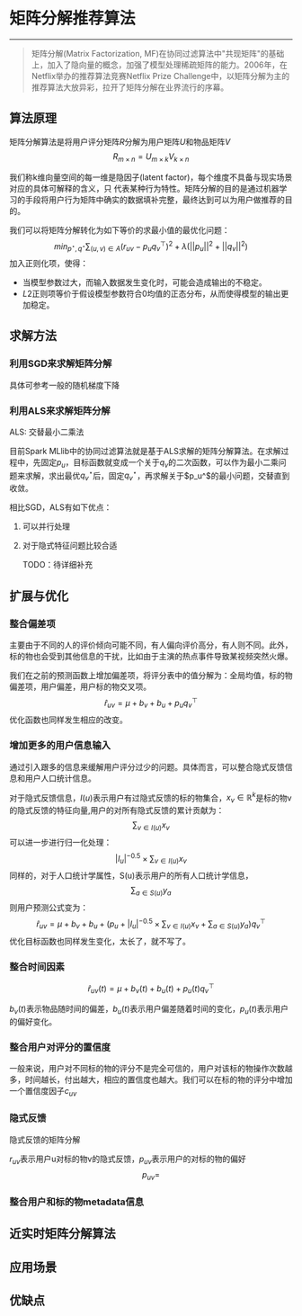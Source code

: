 # 矩阵分解推荐算法

---

> 矩阵分解(Matrix Factorization, MF)在协同过滤算法中"共现矩阵"的基础上，加入了隐向量的概念，加强了模型处理稀疏矩阵的能力。2006年，在Netflix举办的推荐算法竞赛Netflix Prize Challenge中，以矩阵分解为主的推荐算法大放异彩，拉开了矩阵分解在业界流行的序幕。



## 算法原理

矩阵分解算法是将用户评分矩阵$R$分解为用户矩阵$U$和物品矩阵$V$
$$
R_{m\times n} = U_{m\times k}V_{k\times n}
$$


我们称k维向量空间的每一维是隐因子(latent factor)，每个维度不具备与现实场景对应的具体可解释的含义，只 代表某种行为特性。矩阵分解的目的是通过机器学习的手段将用户行为矩阵中确实的数据填补完整，最终达到可以为用户做推荐的目的。



我们可以将矩阵分解转化为如下等价的求最小值的最优化问题：
$$
min_{p^\star,q^\star}\sum_{(u,v)\in A}(r_{uv} - p_u q_v^\top)^2+\lambda(||p_u||^2+||q_v||^2)
$$
加入正则化项，使得：

- 当模型参数过大，而输入数据发生变化时，可能会造成输出的不稳定。
- $L2$正则项等价于假设模型参数符合0均值的正态分布，从而使得模型的输出更加稳定。

## 求解方法



### 利用SGD来求解矩阵分解

具体可参考一般的随机梯度下降

### 利用ALS来求解矩阵分解

ALS: 交替最小二乘法

目前Spark MLlib中的协同过滤算法就是基于ALS求解的矩阵分解算法。在求解过程中，先固定$p_u$，目标函数就变成一个关于$q_v$的二次函数，可以作为最小二乘问题来求解，求出最优$q_v^\star$后，固定$q_v^\star$，再求解关于$p_u^$的最小问题，交替直到收敛。

相比SGD，ALS有如下优点：

1. 可以并行处理

2. 对于隐式特征问题比较合适

   TODO：待详细补充



## 扩展与优化

### 整合偏差项

主要由于不同的人的评价倾向可能不同，有人偏向评价高分，有人则不同。此外，标的物也会受到其他信息的干扰，比如由于主演的热点事件导致某视频突然火爆。

我们在之前的预测函数上增加偏差项，将评分表中的值分解为：全局均值，标的物偏差项，用户偏差，用户标的物交叉项。
$$
\hat{r}_{uv} = \mu + b_v + b_u + p_uq_v^\top
$$
优化函数也同样发生相应的改变。

### 增加更多的用户信息输入

通过引入跟多的信息来缓解用户评分过少的问题。具体而言，可以整合隐式反馈信息和用户人口统计信息。

对于隐式反馈信息，$I(u)$表示用户有过隐式反馈的标的物集合，$x_v \in \mathbb{R}^k$是标的物v的隐式反馈的特征向量,用户的对所有隐式反馈的累计贡献为：
$$
\sum_{v\in I(u)}x_v
$$
可以进一步进行归一化处理：
$$
|I_{u}|^{-0.5}\times \sum_{v\in I(u)}x_v
$$
同样的，对于人口统计学属性，S(u)表示用户的所有人口统计学信息，
$$
\sum_{a\in S(u)}y_a
$$
则用户预测公式变为：
$$
\hat{r}_{uv} = \mu + b_v + b_u + (p_u + |I_{u}|^{-0.5}\times \sum_{v\in I(u)}x_v + \sum_{a\in S(u)}y_a)q_v^\top
$$
优化目标函数也同样发生变化，太长了，就不写了。

### 整合时间因素

$$
\hat{r}_{uv}(t) = \mu + b_v(t) + b_u(t) + p_u(t)q_v^\top
$$

$b_v(t)$表示物品随时间的偏差，$b_u(t)$表示用户偏差随着时间的变化，$p_u(t)$表示用户的偏好变化。

### 整合用户对评分的置信度

一般来说，用户对不同标的物的评分不是完全可信的，用户对该标的物操作次数越多，时间越长，付出越大，相应的置信度也越大。我们可以在标的物的评分中增加一个置信度因子$c_{uv}$

### 隐式反馈

隐式反馈的矩阵分解

$r_{uv}$表示用户u对标的物v的隐式反馈，$p_{uv}$表示用户的对标的物的偏好
$$
p_{uv}=
$$


### 整合用户和标的物metadata信息



## 近实时矩阵分解算法







## 应用场景



## 优缺点

